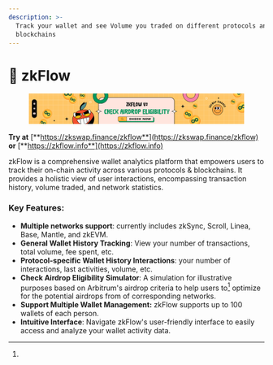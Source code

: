 ```yaml
---
description: >-
  Track your wallet and see Volume you traded on different protocols and
  blockchains
---
```


# 📖 zkFlow

<figure><img src="../.gitbook/assets/banner_zkflow_v2.jpg" alt=""><figcaption></figcaption></figure>

**Try at** [**https://zkswap.finance/zkflow**](https://zkswap.finance/zkflow) **or** [**https://zkflow.info**](https://zkflow.info)

zkFlow is a comprehensive wallet analytics platform that empowers users to track their on-chain activity across various protocols & blockchains. It provides a holistic view of user interactions, encompassing transaction history, volume traded, and network statistics.&#x20;

### **Key Features:**

* **Multiple networks support**: currently includes zkSync, Scroll, Linea, Base, Mantle, and zkEVM.
* **General Wallet History Tracking**: View your number of transactions, total volume, fee spent, etc.
* **Protocol-specific Wallet History Interactions**: your number of interactions, last activities, volume, etc.
* **Check Airdrop Eligibility Simulator**: A simulation for illustrative purposes based on Arbitrum's airdrop criteria to help users to[^1] optimize for the potential airdrops from of corresponding networks.
* **Support Multiple Wallet Management:** zkFlow supports up to 100 wallets of each person.
* **Intuitive Interface**: Navigate zkFlow's user-friendly interface to easily access and analyze your wallet activity data.

[^1]: 
